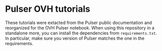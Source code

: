 # Pulser OVH tutorials

These tutorials were extacted from the Pulser public documentation and reorganized for the OVH Pulser notebook. 
When using this repository in a standalone more, you can install the dependencies from `requirements.txt`. In particular, make sure you version of Pulser matches the one in the requirements.
